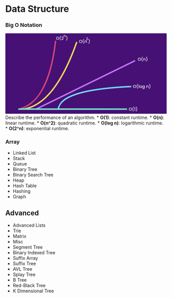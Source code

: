 # Data Structure

### Big O Notation
![](https://github.com/shamy1st/data-structure/blob/main/images/big-o.png)
Describe the performance of an algorithm.
    * **O(1)**: constant runtime.
    * **O(n)**: linear runtime.
    * **O(n^2)**: quadratic runtime.
    * **O(log n)**: logarithmic runtime.
    * **O(2^n)**: exponential runtime.

### Array
* Linked List
* Stack
* Queue
* Binary Tree
* Binary Search Tree
* Heap
* Hash Table
* Hashing
* Graph

## Advanced
* Advanced Lists
* Trie
* Matrix
* Misc
* Segment Tree
* Binary Indexed Tree
* Suffix Array
* Suffix Tree
* AVL Tree
* Splay Tree
* B Tree
* Red-Black Tree
* K Dimensional Tree
